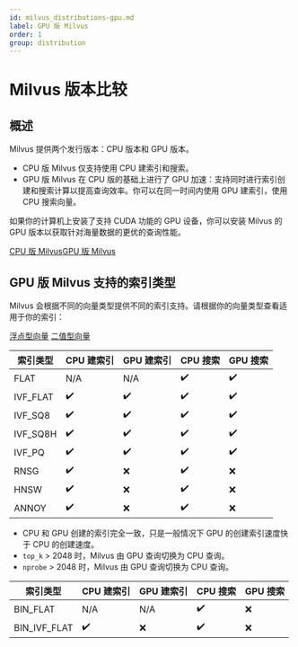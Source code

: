 ```yaml
---
id: milvus_distributions-gpu.md
label: GPU 版 Milvus
order: 1
group: distribution
---
```


# Milvus 版本比较

## 概述

Milvus 提供两个发行版本：CPU 版本和 GPU 版本。

<ul>
<li>CPU 版 Milvus 仅支持使用 CPU 建索引和搜索。</li>
<li>GPU 版 Milvus 在 CPU 版的基础上进行了 GPU 加速：支持同时进行索引创建和搜索计算以提高查询效率。你可以在同一时间内使用 GPU 建索引，使用 CPU 搜索向量。</li>
</ul>

如果你的计算机上安装了支持 CUDA 功能的 GPU 设备，你可以安装 Milvus 的 GPU 版本以获取针对海量数据的更优的查询性能。

<div class="tab-wrapper"><a href="milvus_distributions-cpu.md" >CPU 版 Milvus</a><a href="milvus_distributions-gpu.md" class='active'>GPU 版 Milvus</a></div> 


## GPU 版 Milvus 支持的索引类型

Milvus 会根据不同的向量类型提供不同的索引支持。请根据你的向量类型查看适用于你的索引：



<div class="filter">
<a href="#floating">浮点型向量</a> <a href="#binary">二值型向量</a>

</div>

<div class="filter-floating table-wrapper" markdown="block">

| 索引类型  | CPU 建索引        | GPU 建索引      | CPU 搜索            | GPU 搜索         |
| -------- | ----------------- | -------------  | -------------------- | --------------- |
| FLAT     | N/A                | N/A           | ✔️                  | ✔️            |
| IVF\_FLAT | ✔️                | ✔️            | ✔️                  | ✔️             |
| IVF\_SQ8  | ✔️                | ✔️            | ✔️                  | ✔️             |
| IVF\_SQ8H | ✔️                | ✔️            | ✔️                  | ✔️             |
| IVF\_PQ   | ✔️                | ✔️            | ✔️                  | ✔️             |
| RNSG     | ✔️                | ❌            | ✔️                  | ❌              |
| HNSW     | ✔️                | ❌            | ✔️                  | ❌              |
| ANNOY    | ✔️                | ❌            | ✔️                  | ❌              |

<div class="alert note">
<ul>
<li>CPU 和 GPU 创建的索引完全一致，只是一般情况下 GPU 的创建索引速度快于 CPU 的创建速度。</li>
<li><code>top_k</code> > 2048 时，Milvus 由 GPU 查询切换为 CPU 查询。</li>
<li><code>nprobe</code> > 2048 时，Milvus 由 GPU 查询切换为 CPU 查询。</li>
</ul>
</div>
</div>


<div class="filter-binary table-wrapper" markdown="block">

| 索引类型  | CPU 建索引        | GPU 建索引      | CPU 搜索            | GPU 搜索        |
| --------- | ---------------- | -------------- | ------------------- | --------------- |
| BIN\_FLAT       | N/A             | N/A            | ✔️                 | ❌             |
| BIN\_IVF\_FLAT   | ✔️              | ❌            | ✔️                 | ❌             |

</div>


